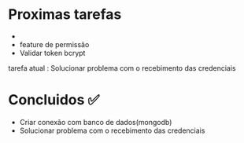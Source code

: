 # Proximas tarefas
- 
- feature de permissão
- Validar token bcrypt

tarefa atual : Solucionar problema com o recebimento das credenciais

# Concluidos ✅
- Criar conexão com banco de dados(mongodb)
- Solucionar problema com o recebimento das credenciais